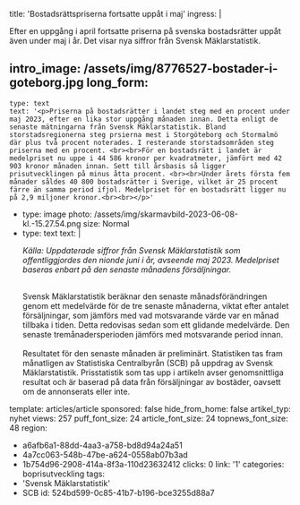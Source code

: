 title: 'Bostadsrättspriserna fortsatte uppåt i maj'
ingress: |
  <p>Efter en uppgång i april fortsatte priserna på svenska bostadsrätter uppåt även under maj i år. Det visar nya siffror från Svensk Mäklarstatistik.
  </p>
  
intro_image: /assets/img/8776527-bostader-i-goteborg.jpg
long_form:
  -
    type: text
    text: '<p>Priserna på bostadsrätter i landet steg med en procent under maj 2023, efter en lika stor uppgång månaden innan. Detta enligt de senaste mätningarna från Svensk Mäklarstatistik. Bland storstadsregionerna steg prsierna mest i Storgöteborg och Stormalmö där plus två procent noterades. I resterande storstadsområden steg priserna med en procent. <br><br>För en bostadsrätt i landet är medelpriset nu uppe i 44 586 kronor per kvadratmeter, jämfört med 42 903 kronor månaden innan. Sett till årsbasis så ligger prisutvecklingen på minus åtta procent. <br><br>Under årets första fem månader såldes 40 800 bostadsrätter i Sverige, vilket är 25 procent färre än samma period ifjol. Medelpriset för en bostadsrätt ligger nu på 2,9 miljoner kronor.<br><br></p>'
  -
    type: image
    photo: /assets/img/skarmavbild-2023-06-08-kl.-15.27.54.png
    size: Normal
  -
    type: text
    text: |
      <p><i>Källa: Uppdaterade siffror från Svensk Mäklarstatistik som offentliggjordes den 
      nionde juni i år, avseende maj 2023. Medelpriset baseras enbart på den senaste månadens försäljningar.&nbsp;<br><br></i></p><p>Svensk Mäklarstatistik beräknar den senaste månadsförändringen genom ett medelvärde för de tre senaste månaderna, viktat efter antalet försäljningar, som jämförs med vad motsvarande värde var en månad tillbaka i tiden. Detta redovisas sedan som ett glidande medelvärde. Den senaste tremånadersperioden jämförs med motsvarande period innan.<br><br>Resultatet för den senaste månaden är preliminärt. Statistiken tas fram månatligen av Statistiska Centralbyrån (SCB) på uppdrag av Svensk Mäklarstatistik. Prisstatistik som tas upp i artikeln avser genomsnittliga resultat och är baserad på data från försäljningar av bostäder, oavsett om de annonserats eller inte.&nbsp;</p>
      
template: articles/article
sponsored: false
hide_from_home: false
artikel_typ: nyhet
views: 257
puff_font_size: 24
article_font_size: 24
topnews_font_size: 48
region:
  - a6afb6a1-88dd-4aa3-a758-bd8d94a24a51
  - 4a7cc063-548b-47be-a624-0558ab07b3ad
  - 1b754d96-2908-414a-8f3a-110d23632412
clicks: 0
link: '1'
categories: boprisutveckling
tags:
  - 'Svensk Mäklarstatistik'
  - SCB
id: 524bd599-0c85-41b7-b196-bce3255d88a7
